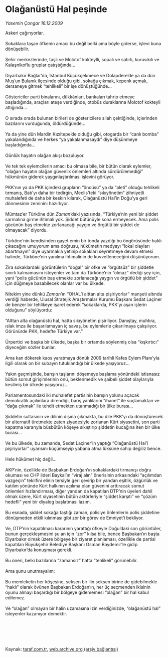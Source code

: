 # Olağanüstü Hal peşinde

*Yasemin Çongar 16.12.2009*

<div class="taraf_structure_2col_1zq">
<div class="margen_n">



 <p>Askeri çağırıyorlar. <br/><br/>Sokaklara taşan öfkenin amacı bu değil belki ama böyle giderse, işlevi buna dönüşebilir. <br/><br/>Şehir merkezlerinde, taşlı ve Molotof kokteylli, sopalı ve satırlı, kurusıkılı ve Kalaşnikoflu gruplar çatıştığında... <br/><br/>Diyarbakır Bağlar’da, İstanbul Küçükçekmece ve Dolapdere’de ya da dün Muş’un Bulanık ilçesinde olduğu gibi, sokağa çıkmak, kepenk açmak, dersaneye gitmek “tehlikeli” bir işe dönüştüğünde... <br/><br/>Göstericiler parti binalarını, dükkânları, bankaları tahrip etmeye başladığında, araçları ateşe verdiğinde, otobüs duraklarına Molotof kokteyli attığında... <br/><br/>O sırada orada bulunan birileri de göstericilere silah çektiğinde, içlerinden bazılarını vurduğunda, öldürdüğünde... <br/><br/>Ya da yine dün Mardin Kızıltepe’de olduğu gibi, otogarda bir “canlı bomba” yakalandığında ve herkes “ya yakalanmasaydı” diye düşünmeye başladığında... <br/><br/>Günlük hayatın olağan akışı bozuluyor. <br/><br/>Ve tek tek eylemcilerin amacı bu olmasa bile, bir bütün olarak eylemler, “olağan hayatın olağan güvenlik önlemleri altında sürdürülemediği” hükmünün giderek yaygınlaştırılması işlevini görüyor. <br/><br/>PKK’nın ya da PKK içindeki grupların “öncüsü” ya da “aleti” olduğu tehlikeli tırmanış, Batı’yı daha bir tedirgin, Meclis’teki “sıkıyönetim” zihniyetli muhalefeti de daha bir keskin kılarak, Olağanüstü Hal’in Doğu’ya geri dönmesinin zeminini hazırlıyor. <br/><br/>Mümtaz’er Türköne dün <i>Zaman</i>’daki yazısında, “Türkiye’nin yeni bir şiddet sarmalına girme ihtimali yok. Şiddet bütünüyle sona ermeyecek. Ama polis gücünün baş etmekte zorlanacağı yaygın ve örgütlü bir şiddet de olmayacak” diyordu. <br/><br/>Türköne’nin kendisinden gayet emin bir tonda yazdığı bu öngörüsünde haklı çıkacağını umuyorum ama doğrusu, hükümetin medyayı “lokal olayları abartmayın” diye uyarmakla yetinip sokakları seyretmeye devam etmesi halinde, Türköne’nin yanılma ihtimalinin de kuvvetleneceğini düşünüyorum. <br/><br/>Zira sokaklardaki görüntülerin “doğal” bir öfke ve “örgütsüz” bir şiddetle sınırlı kalmamasını isteyenler ve tam da Türköne’nin “olmaz” dediği şey için, yani “polis gücünün baş etmekte zorlanacağı yaygın ve örgütlü bir şiddet” için düğmeye basabilecek olanlar var bu ülkede. <br/><br/>Nitekim yine dünkü <i>Zaman</i>’ın “OHAL’i alttan alta pişiriyorlar” manşeti altında verdiği haberde, Ulusal Stratejik Araştırmalar Kurumu Başkanı Sedat Laçiner de benzer bir tehlikeye işaret ederek “sokaklarda, PKK’yı aşan işlerin olduğunu” söylüyordu: <br/><br/>“Alttan alta olağanüstü hal, hatta sıkıyönetim pişiriliyor. Danıştay, muhtıra, ıslak imza ile başarılamayan iç savaş, bu eylemlerle çıkarılmaya çalışılıyor. Görünürde PKK, hedefte Türkiye var.” <br/><br/>Ürpertici ve başka bir ülkede, başka bir ortamda söylenmiş olsa “kışkırtıcı” diyeceğim sözler bunlar. <br/><br/>Ama kan dökerek kaos yaratmaya dönük 2009 tarihli Kafes Eylem Planı’yla ilgili olarak on bir subayın tutuklandığı bir ülkede yaşıyoruz... <br/><br/>Yakın geçmişinde, barışın taşlarını döşemeye başlama yönündeki istisnasız bütün somut girişimlerinin önü, beklenmedik ve şaibeli şiddet olaylarıyla kesilmiş bir ülkede yaşıyoruz... <br/><br/>Parlamentosundaki iki muhalefet partisinin barışın yolunu açacak demokratik açılımlara direndiği, barış yanlılarını “ihanet” ile suçlamaktan ve “dağa çıkmak” ile tehdit etmekten utanmadığı bir ülke burası... <br/><br/>Şiddetin sultasının ve dilinin dışına çıkmakta, bu dile PKK’yı da dönüştürecek bir alternatif üretmekte zaten ziyadesiyle zorlanan Kürt siyasetini, son parti kapatma kararıyla büsbütün köşeye sıkıştırıp şiddetin kucağına iten bir ülke burası... <br/><br/>Ve bu ülkede, bu zamanda, Sedat Laçiner’in yaptığı “Olağanüstü Hal’i pişiriyorlar” uyarısını küçümseyip yabana atma lüksüne sahip değiliz bence. <br/><br/>Hele hükümet hiç değil... <br/><br/>AKP’nin, özellikle de Başbakan Erdoğan’ın sokaklardaki tırmanışı doğru okuması ve CHP lideri Baykal’ın “viraj alın” önerisinin arkasındaki “açılımdan vazgeçin” teklifini elinin tersiyle geri çevirip bir yandan eşitlik, özgürlük ve katılım yönünde Kürt halkının açılıma olan güvenini arttıracak somut önlemleri hızlandırması, diğer yandan da kapatılan DTP’nin üyeleri dahil olmak üzere, Kürt siyasetinin bütün aktörleriyle “şiddet karşıtı” ve “çözüm hedefli” yeni bir diyalog başlatması lazım. <br/><br/>Bu esnada, şiddet sokağa taştığı zaman, polisiye önlemlerin polis şiddetine dönüşmeden etkili kılınması gibi zor bir görev de Emniyet’i bekliyor. <br/><br/>Ve, DTP’nin kapatılması kararının yarattığı öfkeyle Doğu’daki son görüntüler, bunun gerçekleşmesini şu an için “zor” kılsa bile, bence Başbakan’ın başta Diyarbakır olmak üzere bölgeye bir ziyaret planlaması, özellikle de partisi kapatılan Büyükşehir Belediye Başkanı Osman Baydemir’le gidip Diyarbakır’da konuşması gerekli. <br/><br/>Bu öneri, belki bazılarına “zamansız” hatta “tehlikeli” görünebilir. <br/><br/>Ama şunu unutmayalım: <br/><br/>Bu memleketin her köşesine, seksen bir ilin seksen birine de gidebilmekle “haklı” olarak övünen Başbakan Erdoğan’ın, her üç seçmenden ikisinin oyunu almayı başardığı bir bölgeye gidememesi “olağan” bir hal kabul edilemez. <br/><br/>Ve “olağan” olmayan bir halin uzamasına izin verdiğinizde, “olağanüstü hal” isteyenler kazanıyor demektir.</p>
<br/>
<br/>
<br/>



<br/>


<div id="taraf_not">
</div>

</div>


</div>

Kaynak: [taraf.com.tr](http://taraf.com.tr:80/makale/9054.htm), [web.archive.org (arşiv bağlantısı)](http://web.archive.org/web/20100303024441/http://taraf.com.tr:80/makale/9054.htm)
